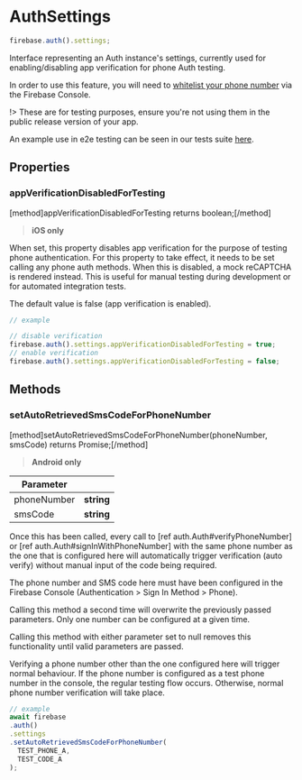# AuthSettings

```js
firebase.auth().settings;
```

Interface representing an Auth instance's settings, currently used for enabling/disabling app verification for phone Auth testing.

In order to use this feature, you will need to [whitelist your phone number](https://firebase.google.com/docs/auth/web/phone-auth#test-with-whitelisted-phone-numbers) via the Firebase Console.

!> These are for testing purposes, ensure you're not using them in the public release version of your app.

An example use in e2e testing can be seen in our tests suite [here](https://github.com/invertase/react-native-firebase/blob/master/tests/e2e/auth/phone.e2e.js).

## Properties

### appVerificationDisabledForTesting
[method]appVerificationDisabledForTesting returns boolean;[/method]

> **iOS only**

When set, this property disables app verification for the purpose of testing phone authentication. 
For this property to take effect, it needs to be set calling any phone auth methods.
When this is disabled, a mock reCAPTCHA is rendered instead. This is useful for manual testing during development or for automated integration tests.

The default value is false (app verification is enabled).

```js
// example

// disable verification
firebase.auth().settings.appVerificationDisabledForTesting = true;
// enable verification
firebase.auth().settings.appVerificationDisabledForTesting = false;
```

## Methods

### setAutoRetrievedSmsCodeForPhoneNumber
[method]setAutoRetrievedSmsCodeForPhoneNumber(phoneNumber, smsCode) returns Promise<null>;[/method]

> **Android only**

| Parameter |         |
| --------- | ------- |
| phoneNumber      | **string** |
| smsCode      | **string** |

Once this has been called, every call to [ref auth.Auth#verifyPhoneNumber] or [ref auth.Auth#signInWithPhoneNumber] with the
same phone number as the one that is configured here will automatically trigger verification (auto verify) without manual input of the code being required.

The phone number and SMS code here must have been configured in the
Firebase Console (Authentication > Sign In Method > Phone).

Calling this method a second time will overwrite the previously passed parameters.
Only one number can be configured at a given time.

Calling this method with either parameter set to null removes this functionality until valid parameters are passed.

Verifying a phone number other than the one configured here will trigger normal behaviour. If the phone number is configured as a test phone number in the console, the regular testing flow occurs. Otherwise, normal phone number verification will take place.

```js
// example
await firebase
.auth()
.settings
.setAutoRetrievedSmsCodeForPhoneNumber(
  TEST_PHONE_A,
  TEST_CODE_A
);
```
